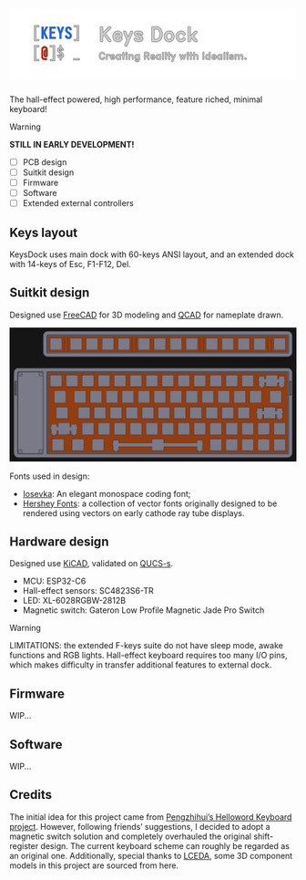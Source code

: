 # ![Keys Dock](arts/keysdock.svg)

The hall-effect powered, high performance, feature riched, minimal keyboard!

> [!WARNING]
> **STILL IN EARLY DEVELOPMENT!**
>
> - [ ] PCB design
> - [ ] Suitkit design
> - [ ] Firmware
> - [ ] Software
> - [ ] Extended external controllers

## Keys layout

KeysDock uses main dock with 60-keys ANSI layout, and an extended dock with 14-keys of Esc, F1-F12, Del.

## Suitkit design

Designed use [FreeCAD](https://www.freecad.org/) for 3D modeling and [QCAD](https://www.qcad.org/) for nameplate drawn.

![suitkits](arts/suitkits.webp)

Fonts used in design:

- [Iosevka](https://typeof.net/Iosevka/): An elegant monospace coding font;
- [Hershey Fonts](https://en.wikipedia.org/wiki/Hershey_fonts): a collection of vector fonts originally designed to be rendered using vectors on early cathode ray tube displays.

## Hardware design

Designed use [KiCAD](https://www.kicad.org/), validated on [QUCS-s](https://ra3xdh.github.io/).

- MCU: ESP32-C6
- Hall-effect sensors: SC4823S6-TR
- LED: XL-6028RGBW-2812B
- Magnetic switch: Gateron Low Profile Magnetic Jade Pro Switch

> [!WARNING]
> LIMITATIONS: the extended F-keys suite do not have sleep mode, awake functions and RGB lights.
> Hall-effect keyboard requires too many I/O pins, which makes difficulty in transfer additional features to external dock.

## Firmware

WIP...

## Software

WIP...

## Credits

The initial idea for this project came from [Pengzhihui’s Helloword Keyboard project](https://github.com/peng-zhihui/HelloWord-Keyboard). However, following friends’ suggestions, I decided to adopt a magnetic switch solution and completely overhauled the original shift-register design. The current keyboard scheme can roughly be regarded as an original one. Additionally, special thanks to [LCEDA](https://lceda.cn/), some 3D component models in this project are sourced from here.
